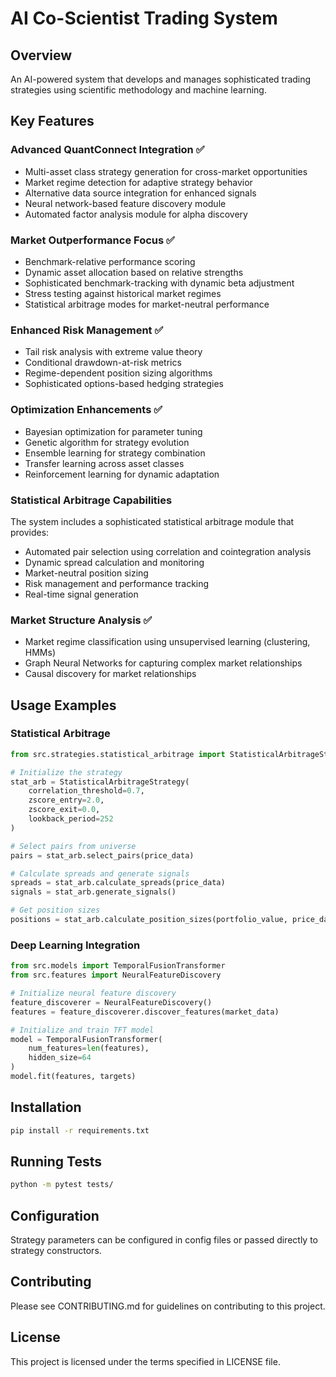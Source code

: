 # AI Co-Scientist Trading System

## Overview

An AI-powered system that develops and manages sophisticated trading strategies using scientific methodology and machine learning.

## Key Features

### Advanced QuantConnect Integration ✅
- Multi-asset class strategy generation for cross-market opportunities
- Market regime detection for adaptive strategy behavior
- Alternative data source integration for enhanced signals
- Neural network-based feature discovery module
- Automated factor analysis module for alpha discovery

### Market Outperformance Focus ✅
- Benchmark-relative performance scoring
- Dynamic asset allocation based on relative strengths
- Sophisticated benchmark-tracking with dynamic beta adjustment
- Stress testing against historical market regimes
- Statistical arbitrage modes for market-neutral performance

### Enhanced Risk Management ✅
- Tail risk analysis with extreme value theory
- Conditional drawdown-at-risk metrics
- Regime-dependent position sizing algorithms
- Sophisticated options-based hedging strategies

### Optimization Enhancements ✅
- Bayesian optimization for parameter tuning
- Genetic algorithm for strategy evolution
- Ensemble learning for strategy combination
- Transfer learning across asset classes
- Reinforcement learning for dynamic adaptation

### Statistical Arbitrage Capabilities
The system includes a sophisticated statistical arbitrage module that provides:
- Automated pair selection using correlation and cointegration analysis
- Dynamic spread calculation and monitoring
- Market-neutral position sizing
- Risk management and performance tracking
- Real-time signal generation

### Market Structure Analysis ✅
- Market regime classification using unsupervised learning (clustering, HMMs)
- Graph Neural Networks for capturing complex market relationships
- Causal discovery for market relationships

## Usage Examples

### Statistical Arbitrage

```python
from src.strategies.statistical_arbitrage import StatisticalArbitrageStrategy

# Initialize the strategy
stat_arb = StatisticalArbitrageStrategy(
    correlation_threshold=0.7,
    zscore_entry=2.0,
    zscore_exit=0.0,
    lookback_period=252
)

# Select pairs from universe
pairs = stat_arb.select_pairs(price_data)

# Calculate spreads and generate signals
spreads = stat_arb.calculate_spreads(price_data)
signals = stat_arb.generate_signals()

# Get position sizes
positions = stat_arb.calculate_position_sizes(portfolio_value, price_data)
```

### Deep Learning Integration

```python
from src.models import TemporalFusionTransformer
from src.features import NeuralFeatureDiscovery

# Initialize neural feature discovery
feature_discoverer = NeuralFeatureDiscovery()
features = feature_discoverer.discover_features(market_data)

# Initialize and train TFT model
model = TemporalFusionTransformer(
    num_features=len(features),
    hidden_size=64
)
model.fit(features, targets)
```

## Installation

```bash
pip install -r requirements.txt
```

## Running Tests

```bash
python -m pytest tests/
```

## Configuration

Strategy parameters can be configured in config files or passed directly to strategy constructors.

## Contributing

Please see CONTRIBUTING.md for guidelines on contributing to this project.

## License

This project is licensed under the terms specified in LICENSE file.